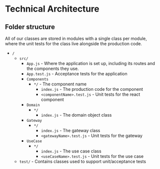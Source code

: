 # Technical Architecture

## Folder structure

All of our classes are stored in modules with a single class per module, where the unit tests for the
class live alongside the production code.

- `/`
  - `src/`
    - `App.js` - Where the application is set up, including its routes and the components they use. 
    - `App.test.js` - Acceptance tests for the application
    - `Components`
      - `*/` - The component name
        - `index.js` - The production code for the component
        - `<componentName>.test.js` - Unit tests for the react component
    - `Domain`
      - `*/`
        - `index.js` - The domain object class
    - `Gateway`
      - `*/` 
        - `index.js` - The gateway class
        - `<gatewayName>.test.js` - Unit tests for the gateway
    - `UseCase`
      - `*/`
        - `index.js` - The use case class
        - `<useCaseName>.test.js` - Unit tests for the use case
  - `test/` - Contains classes used to support unit/acceptance tests
